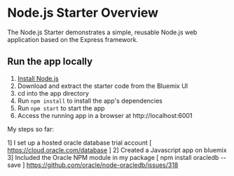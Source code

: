 # Node.js Starter Overview

The Node.js Starter demonstrates a simple, reusable Node.js web application based on the Express framework.

## Run the app locally

1. [Install Node.js][]
2. Download and extract the starter code from the Bluemix UI
3. cd into the app directory
4. Run `npm install` to install the app's dependencies
5. Run `npm start` to start the app
6. Access the running app in a browser at http://localhost:6001

[Install Node.js]: https://nodejs.org/en/download/

My steps so far:

1] I set up a hosted oracle database trial account [ https://cloud.oracle.com/database ]
2] Created a Javascript app on bluemix
3] Included the Oracle NPM module in my package [ npm install oracledb --save ]
https://github.com/oracle/node-oracledb/issues/318
